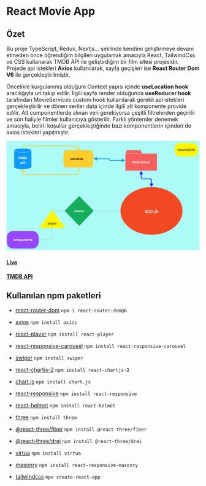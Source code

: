 # React Movie App

## Özet

Bu proje TypeScript, Redux, Nextjs... şeklinde kendimi geliştirmeye devam etmeden önce öğrendiğim bilgileri uygulamak amacıyla React, TailwindCss ve CSS kullanarak TMDB API ile geliştirdiğim bir film sitesi projesidir. Projede api istekleri **Axios** kullanılarak, sayfa geçişleri ise **React Router Dom V6** ile gerçekleştirilmiştir.

Öncelikle kurgulanmış olduğum Context yapısı içinde **useLocation hook** aracılığıyla url takip edilir. İlgili sayfa render olduğunda **useReducer hook** tarafından MovieServices custom hook kullanılarak gerekli api istekleri gerçekleştirilir ve dönen veriler data içinde ilgili alt komponente provide edilir. Alt componentlerde alınan veri gerekiyorsa çeşitli filtrelerden geçirilir ve son haliyle filmler kullanıcıya gösterilir. Farklı yöntemler denemek amacıyla, belirli koşullar gerçekleştiğinde bazı komponentlerin içinden de axios istekleri yapılmıştır.

![Genel şema](./src/assest/image/MovieProject.jpg)

#### [Live](https://tmdbmovieapp95.netlify.app)

#### [TMDB API](https://developer.themoviedb.org/docs)

## Kullanılan npm paketleri

- [react-router-dom](https://www.npmjs.com/package/react-router-dom)
  `npm i react-router-dom@6`

- [axios](https://www.npmjs.com/package/axios)
  `npm install axios`

- [react-player](https://www.npmjs.com/package/react-player)
  `npm install react-player`

- [react-responsive-carousel](https://www.npmjs.com/package/react-responsive-carousel)
  `npm install react-responsive-carousel`

- [swiper](https://www.npmjs.com/package/swiper)
  `npm install swiper`

- [react-chartjs-2](https://www.npmjs.com/package/react-chartjs-2)
  `npm install react-chartjs-2`

- [chart.js](https://www.npmjs.com/package/chart.js)
  `npm install chart.js`

- [react-responsive](https://www.npmjs.com/package/react-responsive)
  `npm install react-responsive`

- [react-helmet](https://www.npmjs.com/package/react-helmet)
  `npm install react-helmet`

- [three](https://www.npmjs.com/package/three)
  `npm install three`

- [@react-three/fiber](https://www.npmjs.com/package/@react-three/fiber)
  `npm install @react-three/fiber`

- [@react-three/drei](https://www.npmjs.com/package/@react-three/drei)
  `npm install @react-three/drei`

- [virtua](https://www.npmjs.com/package/virtua)
  `npm install virtua`

- [masonry](https://www.npmjs.com/package/react-responsive-masonry)
  `npm install react-responsive-masonry`

- [tailwindcss](https://tailwindcss.com/docs/guides/create-react-app)
  `npx create-react-app`
